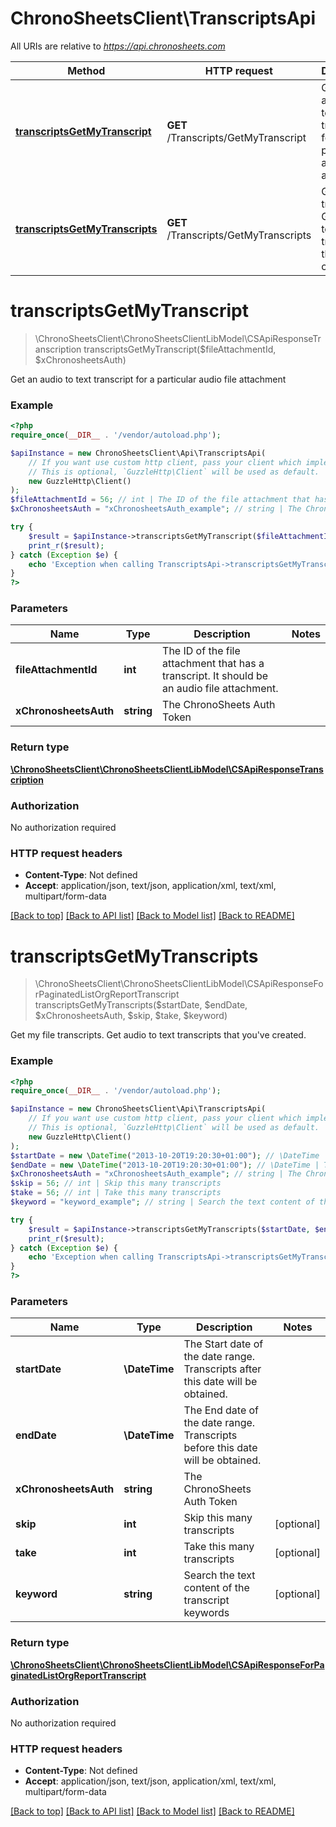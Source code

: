 # ChronoSheetsClient\TranscriptsApi

All URIs are relative to *https://api.chronosheets.com*

Method | HTTP request | Description
------------- | ------------- | -------------
[**transcriptsGetMyTranscript**](TranscriptsApi.md#transcriptsGetMyTranscript) | **GET** /Transcripts/GetMyTranscript | Get an audio to text transcript for a particular audio file attachment
[**transcriptsGetMyTranscripts**](TranscriptsApi.md#transcriptsGetMyTranscripts) | **GET** /Transcripts/GetMyTranscripts | Get my file transcripts.  Get audio to text transcripts that you&#39;ve created.


# **transcriptsGetMyTranscript**
> \ChronoSheetsClient\ChronoSheetsClientLibModel\CSApiResponseTranscription transcriptsGetMyTranscript($fileAttachmentId, $xChronosheetsAuth)

Get an audio to text transcript for a particular audio file attachment

### Example
```php
<?php
require_once(__DIR__ . '/vendor/autoload.php');

$apiInstance = new ChronoSheetsClient\Api\TranscriptsApi(
    // If you want use custom http client, pass your client which implements `GuzzleHttp\ClientInterface`.
    // This is optional, `GuzzleHttp\Client` will be used as default.
    new GuzzleHttp\Client()
);
$fileAttachmentId = 56; // int | The ID of the file attachment that has a transcript.  It should be an audio file attachment.
$xChronosheetsAuth = "xChronosheetsAuth_example"; // string | The ChronoSheets Auth Token

try {
    $result = $apiInstance->transcriptsGetMyTranscript($fileAttachmentId, $xChronosheetsAuth);
    print_r($result);
} catch (Exception $e) {
    echo 'Exception when calling TranscriptsApi->transcriptsGetMyTranscript: ', $e->getMessage(), PHP_EOL;
}
?>
```

### Parameters

Name | Type | Description  | Notes
------------- | ------------- | ------------- | -------------
 **fileAttachmentId** | **int**| The ID of the file attachment that has a transcript.  It should be an audio file attachment. |
 **xChronosheetsAuth** | **string**| The ChronoSheets Auth Token |

### Return type

[**\ChronoSheetsClient\ChronoSheetsClientLibModel\CSApiResponseTranscription**](../Model/CSApiResponseTranscription.md)

### Authorization

No authorization required

### HTTP request headers

 - **Content-Type**: Not defined
 - **Accept**: application/json, text/json, application/xml, text/xml, multipart/form-data

[[Back to top]](#) [[Back to API list]](../../README.md#documentation-for-api-endpoints) [[Back to Model list]](../../README.md#documentation-for-models) [[Back to README]](../../README.md)

# **transcriptsGetMyTranscripts**
> \ChronoSheetsClient\ChronoSheetsClientLibModel\CSApiResponseForPaginatedListOrgReportTranscript transcriptsGetMyTranscripts($startDate, $endDate, $xChronosheetsAuth, $skip, $take, $keyword)

Get my file transcripts.  Get audio to text transcripts that you've created.

### Example
```php
<?php
require_once(__DIR__ . '/vendor/autoload.php');

$apiInstance = new ChronoSheetsClient\Api\TranscriptsApi(
    // If you want use custom http client, pass your client which implements `GuzzleHttp\ClientInterface`.
    // This is optional, `GuzzleHttp\Client` will be used as default.
    new GuzzleHttp\Client()
);
$startDate = new \DateTime("2013-10-20T19:20:30+01:00"); // \DateTime | The Start date of the date range.  Transcripts after this date will be obtained.
$endDate = new \DateTime("2013-10-20T19:20:30+01:00"); // \DateTime | The End date of the date range.  Transcripts before this date will be obtained.
$xChronosheetsAuth = "xChronosheetsAuth_example"; // string | The ChronoSheets Auth Token
$skip = 56; // int | Skip this many transcripts
$take = 56; // int | Take this many transcripts
$keyword = "keyword_example"; // string | Search the text content of the transcript keywords

try {
    $result = $apiInstance->transcriptsGetMyTranscripts($startDate, $endDate, $xChronosheetsAuth, $skip, $take, $keyword);
    print_r($result);
} catch (Exception $e) {
    echo 'Exception when calling TranscriptsApi->transcriptsGetMyTranscripts: ', $e->getMessage(), PHP_EOL;
}
?>
```

### Parameters

Name | Type | Description  | Notes
------------- | ------------- | ------------- | -------------
 **startDate** | **\DateTime**| The Start date of the date range.  Transcripts after this date will be obtained. |
 **endDate** | **\DateTime**| The End date of the date range.  Transcripts before this date will be obtained. |
 **xChronosheetsAuth** | **string**| The ChronoSheets Auth Token |
 **skip** | **int**| Skip this many transcripts | [optional]
 **take** | **int**| Take this many transcripts | [optional]
 **keyword** | **string**| Search the text content of the transcript keywords | [optional]

### Return type

[**\ChronoSheetsClient\ChronoSheetsClientLibModel\CSApiResponseForPaginatedListOrgReportTranscript**](../Model/CSApiResponseForPaginatedListOrgReportTranscript.md)

### Authorization

No authorization required

### HTTP request headers

 - **Content-Type**: Not defined
 - **Accept**: application/json, text/json, application/xml, text/xml, multipart/form-data

[[Back to top]](#) [[Back to API list]](../../README.md#documentation-for-api-endpoints) [[Back to Model list]](../../README.md#documentation-for-models) [[Back to README]](../../README.md)

